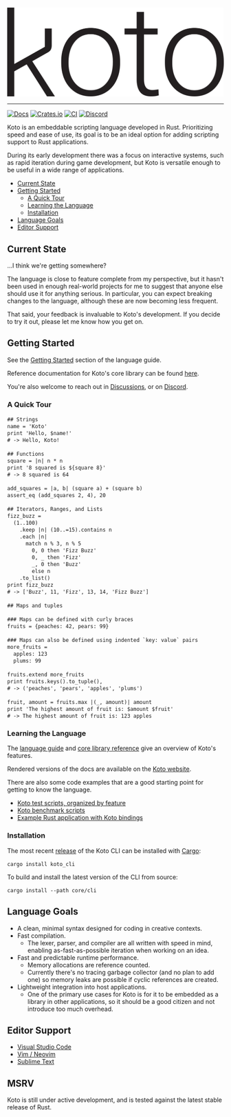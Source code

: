 [![Koto](assets/koto.svg)][koto]

---

[![Docs](https://img.shields.io/docsrs/koto)][docs]
[![Crates.io](https://img.shields.io/crates/v/koto.svg)][crates]
[![CI](https://github.com/koto-lang/koto/workflows/CI/badge.svg)][ci]
[![Discord](https://img.shields.io/discord/894599423970136167?logo=discord)][discord]

Koto is an embeddable scripting language developed in Rust. 
Prioritizing speed and ease of use, its goal is to be an ideal option for 
adding scripting support to Rust applications.

During its early development there was a focus on interactive systems, 
such as rapid iteration during game development,
but Koto is versatile enough to be useful in a wide range of applications.

- [Current State](#current-state)
- [Getting Started](#getting-started)
  - [A Quick Tour](#a-quick-tour)
  - [Learning the Language](#learning-the-language)
  - [Installation](#installation)
- [Language Goals](#language-goals)
- [Editor Support](#editor-support)

## Current State

...I think we're getting somewhere?

The language is close to feature complete from my perspective, 
but it hasn't been used in enough real-world projects for me to suggest that 
anyone else should use it for anything serious. 
In particular, you can expect breaking changes to the language, 
although these are now becoming less frequent. 

That said, your feedback is invaluable to Koto's development. 
If you decide to try it out, please let me know how you get on.

## Getting Started

See the [Getting Started][getting-started] section of the language guide.

Reference documentation for Koto's core library can be found [here][core-lib].

You're also welcome to reach out in [Discussions][discussions],
or on [Discord][discord].

### A Quick Tour

```coffee,skip_check
## Strings
name = 'Koto'
print 'Hello, $name!'
# -> Hello, Koto!

## Functions
square = |n| n * n
print '8 squared is ${square 8}'
# -> 8 squared is 64

add_squares = |a, b| (square a) + (square b)
assert_eq (add_squares 2, 4), 20

## Iterators, Ranges, and Lists
fizz_buzz = 
  (1..100)
    .keep |n| (10..=15).contains n
    .each |n|
      match n % 3, n % 5
        0, 0 then 'Fizz Buzz'
        0, _ then 'Fizz'
        _, 0 then 'Buzz'
        else n
    .to_list()
print fizz_buzz
# -> ['Buzz', 11, 'Fizz', 13, 14, 'Fizz Buzz']

## Maps and tuples

### Maps can be defined with curly braces
fruits = {peaches: 42, pears: 99}

### Maps can also be defined using indented `key: value` pairs
more_fruits = 
  apples: 123
  plums: 99

fruits.extend more_fruits
print fruits.keys().to_tuple(),
# -> ('peaches', 'pears', 'apples', 'plums')

fruit, amount = fruits.max |(_, amount)| amount
print 'The highest amount of fruit is: $amount $fruit'
# -> The highest amount of fruit is: 123 apples
```

### Learning the Language

The [language guide](docs/language/_index.md) and 
[core library reference](docs/core_lib) give an overview of Koto's features. 

Rendered versions of the docs are available on the [Koto website](koto-docs).

There are also some code examples that are a good starting point for getting to 
know the language.

- [Koto test scripts, organized by feature](./koto/tests/)
- [Koto benchmark scripts](./koto/benches/)
- [Example Rust application with Koto bindings](./examples/poetry/)

### Installation

The most recent [release](cli-crate) of the Koto CLI can be installed with
[Cargo](https://rustup.rs):

```
cargo install koto_cli
```

To build and install the latest version of the CLI from source:

```
cargo install --path core/cli
```

## Language Goals

- A clean, minimal syntax designed for coding in creative contexts.
- Fast compilation.
  - The lexer, parser, and compiler are all written with speed in mind,
    enabling as-fast-as-possible iteration when working on an idea.
- Fast and predictable runtime performance.
  - Memory allocations are reference counted.
  - Currently there's no tracing garbage collector (and no plan to add one)
    so memory leaks are possible if cyclic references are created.
- Lightweight integration into host applications.
  - One of the primary use cases for Koto is for it to be embedded as a library
    in other applications, so it should be a good citizen and not introduce too
    much overhead.

## Editor Support

- [Visual Studio Code](https://github.com/koto-lang/koto-vscode)
- [Vim / Neovim](https://github.com/koto-lang/koto.vim)
- [Sublime Text](https://github.com/koto-lang/koto-sublime)

## MSRV

Koto is still under active development, and is tested against the latest stable
release of Rust.

[ci]: https://github.com/koto-lang/koto/actions
[cli-crate]: https://crates.io/crates/koto_cli
[core-lib]: https://koto.dev/docs/next/core
[crates]: https://crates.io/crates/koto
[discord]: https://discord.gg/JeV8RuK4CT
[discussions]: https://github.com/koto-lang/koto/discussions
[docs]: https://docs.rs/koto
[getting-started]: https://koto.dev/docs/next/language/#getting-started
[koto]: https://koto.dev
[koto-docs]: https://koto.dev/docs/next
[repl]: https://en.wikipedia.org/wiki/Read–eval–print_loop
[tags]: https://github.com/koto-lang/koto/tags
